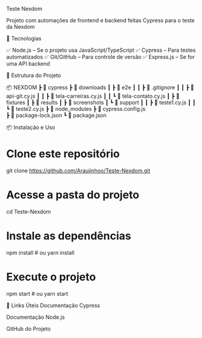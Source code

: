 Teste Nexdom

Projeto com automações de frontend e backend feitas Cypress para o teste da Nexdom

🚀 Tecnologias

✅ Node.js – Se o projeto usa JavaScript/TypeScript
✅ Cypress – Para testes automatizados
✅ Git/GitHub – Para controle de versão
✅ Express.js – Se for uma API backend

📂 Estrutura do Projeto

📦 NEXDOM
┣ 📂 cypress
    ┣ 📂 downloads
    ┃ ┣ 📂 e2e
    ┃ ┃ ┣ 📜 .gitignore
    ┃ ┃ ┣ 📜 api-git.cy.js
    ┃ ┃ ┣ 📜 tela-carreiras.cy.js
    ┃ ┃ ┗ 📜 tela-contato.cy.js
    ┃ ┣ 📂 fixtures
    ┃ ┣ 📂 results
    ┃ ┣ 📂 screenshots
    ┃ ┗ 📂 support
    ┃ ┃ ┣ 📜 teste1.cy.js
    ┃ ┃ ┗ 📜 teste2.cy.js
  ┣ 📂 node_modules
  ┣ 📜 cypress.config.js  
  ┣ 📜 package-lock.json
  ┗ 📜 package.json

📦 Instalação e Uso
# Clone este repositório
git clone https://github.com/Araujinhoo/Teste-Nexdom.git

# Acesse a pasta do projeto
cd Teste-Nexdom

# Instale as dependências
npm install  # ou yarn install

# Execute o projeto
npm start  # ou yarn start

🔗 Links Úteis
Documentação Cypress

Documentação Node.js

GitHub do Projeto